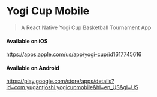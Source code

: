 # Yogi Cup Mobile
> A React Native Yogi Cup Basketball Tournament App

#### Available on iOS
https://apps.apple.com/us/app/yogi-cup/id1617745616

#### Available on Android
https://play.google.com/store/apps/details?id=com.yugantjoshi.yogicupmobile&hl=en_US&gl=US
